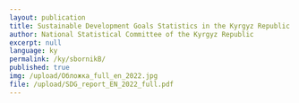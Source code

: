 ```yaml
---
layout: publication
title: Sustainable Development Goals Statistics in the Kyrgyz Republic 
author: National Statistical Committee of the Kyrgyz Republic
excerpt: null
language: ky
permalink: /ky/sbornikB/
published: true
img: /upload/Обложка_full_en_2022.jpg
file: /upload/SDG_report_EN_2022_full.pdf
---
```

